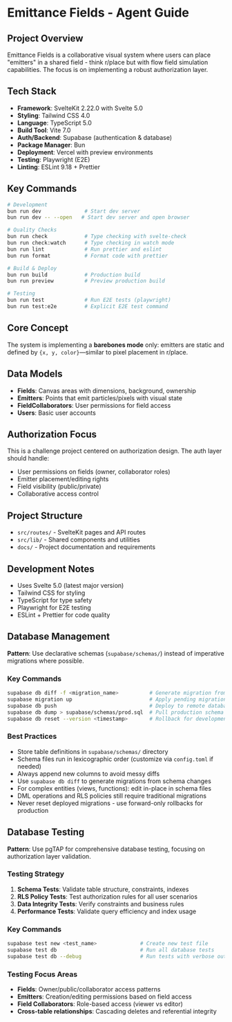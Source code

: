 # Emittance Fields - Agent Guide

## Project Overview

Emittance Fields is a collaborative visual system where users can place "emitters" in a shared field - think r/place but with flow field simulation capabilities. The focus is on implementing a robust authorization layer.

## Tech Stack

- **Framework**: SvelteKit 2.22.0 with Svelte 5.0
- **Styling**: Tailwind CSS 4.0
- **Language**: TypeScript 5.0
- **Build Tool**: Vite 7.0
- **Auth/Backend**: Supabase (authentication & database)
- **Package Manager**: Bun
- **Deployment**: Vercel with preview environments
- **Testing**: Playwright (E2E)
- **Linting**: ESLint 9.18 + Prettier

## Key Commands

```bash
# Development
bun run dev              # Start dev server
bun run dev -- --open   # Start dev server and open browser

# Quality Checks
bun run check            # Type checking with svelte-check
bun run check:watch      # Type checking in watch mode
bun run lint             # Run prettier and eslint
bun run format           # Format code with prettier

# Build & Deploy
bun run build            # Production build
bun run preview          # Preview production build

# Testing
bun run test             # Run E2E tests (playwright)
bun run test:e2e         # Explicit E2E test command
```

## Core Concept

The system is implementing a **barebones mode** only: emitters are static and defined by `{x, y, color}`—similar to pixel placement in r/place.

## Data Models

- **Fields**: Canvas areas with dimensions, background, ownership
- **Emitters**: Points that emit particles/pixels with visual state
- **FieldCollaborators**: User permissions for field access
- **Users**: Basic user accounts

## Authorization Focus

This is a challenge project centered on authorization design. The auth layer should handle:

- User permissions on fields (owner, collaborator roles)
- Emitter placement/editing rights
- Field visibility (public/private)
- Collaborative access control

## Project Structure

- `src/routes/` - SvelteKit pages and API routes
- `src/lib/` - Shared components and utilities
- `docs/` - Project documentation and requirements

## Development Notes

- Uses Svelte 5.0 (latest major version)
- Tailwind CSS for styling
- TypeScript for type safety
- Playwright for E2E testing
- ESLint + Prettier for code quality

## Database Management

**Pattern**: Use declarative schemas (`supabase/schemas/`) instead of imperative migrations where possible.

### Key Commands

```bash
supabase db diff -f <migration_name>          # Generate migration from schema changes
supabase migration up                         # Apply pending migrations locally
supabase db push                              # Deploy to remote database
supabase db dump > supabase/schemas/prod.sql  # Pull production schema
supabase db reset --version <timestamp>       # Rollback for development
```

### Best Practices

- Store table definitions in `supabase/schemas/` directory
- Schema files run in lexicographic order (customize via `config.toml` if needed)
- Always append new columns to avoid messy diffs
- Use `supabase db diff` to generate migrations from schema changes
- For complex entities (views, functions): edit in-place in schema files
- DML operations and RLS policies still require traditional migrations
- Never reset deployed migrations - use forward-only rollbacks for production

## Database Testing

**Pattern**: Use pgTAP for comprehensive database testing, focusing on authorization layer validation.

### Testing Strategy

1. **Schema Tests**: Validate table structure, constraints, indexes
2. **RLS Policy Tests**: Test authorization rules for all user scenarios
3. **Data Integrity Tests**: Verify constraints and business rules
4. **Performance Tests**: Validate query efficiency and index usage

### Key Commands

```bash
supabase test new <test_name>              # Create new test file
supabase test db                           # Run all database tests
supabase test db --debug                   # Run tests with verbose output
```

### Testing Focus Areas

- **Fields**: Owner/public/collaborator access patterns
- **Emitters**: Creation/editing permissions based on field access
- **Field Collaborators**: Role-based access (viewer vs editor)
- **Cross-table relationships**: Cascading deletes and referential integrity
